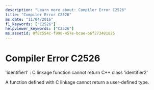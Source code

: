```yaml
---
description: "Learn more about: Compiler Error C2526"
title: "Compiler Error C2526"
ms.date: "11/04/2016"
f1_keywords: ["C2526"]
helpviewer_keywords: ["C2526"]
ms.assetid: 0f8c554c-f990-457e-bcae-b6f273481825
---
```

# Compiler Error C2526

'identifier1' : C linkage function cannot return C++ class 'identifier2'

A function defined with C linkage cannot return a user-defined type.
